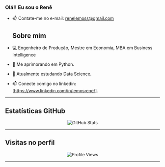 ### Olá!! Eu sou o Renê

- 📫 Contate-me no e-mail: renelemoss@gmail.com

  ## Sobre mim
- 💻 Engenheiro de Produção, Mestre em Economia, MBA em Business Intelligence
- 🎯 Me aprimorando em Python.
- 🌱 Atualmente estudando Data Science.
- 📫 Conecte comigo no linkedin: [https://www.linkedin.com/in/lemosrene/].

---

## Estatísticas GitHub

<p align="center">
  <img src="https://github-readme-stats.vercel.app/api?username=seunome&show_icons=true&theme=tokyonight" alt="GitHub Stats" />
</p>

---

## Visitas no perfil

<p align="center">
  <img src="https://komarev.com/ghpvc/?username=seunome&label=Profile%20views&color=0e75b6&style=flat" alt="Profile Views" />
</p>

---
